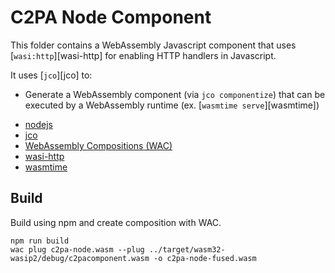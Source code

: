 # C2PA Node Component

This folder contains a WebAssembly Javascript component that uses [`wasi:http`][wasi-http] for enabling HTTP handlers in Javascript.

It uses [`jco`][jco] to:

- Generate a WebAssembly component (via `jco componentize`) that can be executed by a WebAssembly runtime (ex. [`wasmtime serve`][wasmtime])

* [nodejs](https://nodejs.org)
* [jco](https://bytecodealliance.github.io/jco/)
* [WebAssembly Compositions (WAC)](https://github.com/bytecodealliance/wac)
* [wasi-http](https://github.com/WebAssembly/wasi-http)
* [wasmtime](https://github.com/bytecodealliance/wasmtime)

## Build
Build using npm and create composition with WAC.
```
npm run build
wac plug c2pa-node.wasm --plug ../target/wasm32-wasip2/debug/c2pacomponent.wasm -o c2pa-node-fused.wasm
```
